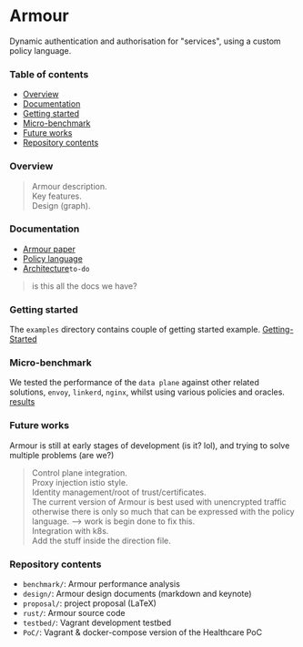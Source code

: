 # Armour
Dynamic authentication and authorisation for "services", using a custom policy language.

### Table of contents
* [Overview](#overview)
* [Documentation](#documentation)
* [Getting started](#getting-started)
* [Micro-benchmark](#micro-benchmark)
* [Future works](#future-works)
* [Repository contents](#repository-contents)

### Overview

> Armour description.  
> Key features.  
> Design (graph).  
> 

### Documentation
* [Armour paper](https://git.research.arm.com/guspet02/armour-papers.git)
* [Policy language](rust/v2/docs/language.md)
* [Architecture](to-do)`to-do`

> is this all the docs we have?


### Getting started
The `examples` directory contains couple of getting started example. [Getting-Started](examples/README.md)

### Micro-benchmark
We tested the performance of the `data plane` against other related solutions, `envoy`, `linkerd`, `nginx`, whilst using various policies and oracles. [results](benchmark/results/README.md)

### Future works
Armour is still at early stages of development (is it? lol), and trying to solve multiple problems (are we?) 
> Control plane integration.  
> Proxy injection istio style.    
> Identity management/root of trust/certificates.  
> The current version of Armour is best used with unencrypted traffic otherwise there is only so much that can be expressed with the policy language. --> work is begin done to fix this.  
> Integration with k8s.  
> Add the stuff inside the direction file.  
> 

### Repository contents

- `benchmark/`: Armour performance analysis
- `design/`: Armour design documents (markdown and keynote)
- `proposal/`: project proposal (LaTeX)
- `rust/`: Armour source code
- `testbed/`: Vagrant development testbed
- `PoC/`: Vagrant & docker-compose version of the Healthcare PoC
